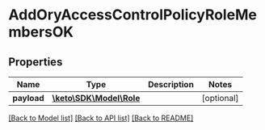# AddOryAccessControlPolicyRoleMembersOK

## Properties
Name | Type | Description | Notes
------------ | ------------- | ------------- | -------------
**payload** | [**\keto\SDK\Model\Role**](Role.md) |  | [optional] 

[[Back to Model list]](../README.md#documentation-for-models) [[Back to API list]](../README.md#documentation-for-api-endpoints) [[Back to README]](../README.md)


